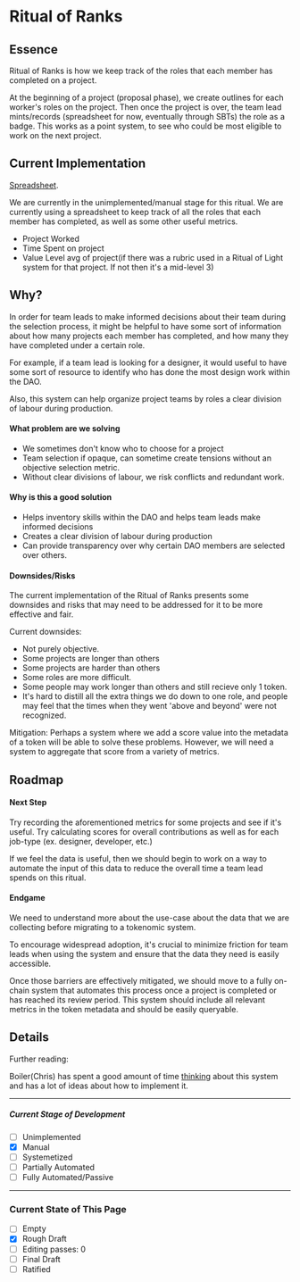 # Ritual of Ranks

## Essence

Ritual of Ranks is how we keep track of the roles that each member has completed on a project.

At the beginning of a project (proposal phase), we create outlines for each worker's roles on the project. Then once the project is over, the team lead mints/records (spreadsheet for now, eventually through SBTs) the role as a badge. This works as a point system, to see who could be most eligible to work on the next project.

## Current Implementation

[Spreadsheet](https://docs.google.com/spreadsheets/d/1dOYDqJTV5oJSYJo64eZbIqWJFmTqWHtDQcHmz-31DOU/edit?usp=sharing).

We are currently in the unimplemented/manual stage for this ritual. We are currently using a spreadsheet to keep track of all the roles that each member has completed, as well as some other useful metrics.

- Project Worked
- Time Spent on project
- Value Level avg of project(if there was a rubric used in a Ritual of Light system for that project. If not then it's a mid-level 3)

## Why?

In order for team leads to make informed decisions about their team during the selection process, it might be helpful to have some sort of information about how many projects each member has completed, and how many they have completed under a certain role.

For example, if a team lead is looking for a designer, it would useful to have some sort of resource to identify who has done the most design work within the DAO.

Also, this system can help organize project teams by roles a clear division of labour during production.

#### What problem are we solving

- We sometimes don't know who to choose for a project
- Team selection if opaque, can sometime create tensions without an objective selection metric.
- Without clear divisions of labour, we risk conflicts and redundant work.

#### Why is this a good solution

- Helps inventory skills within the DAO and helps team leads make informed decisions
- Creates a clear division of labour during production
- Can provide transparency over why certain DAO members are selected over others.

#### Downsides/Risks

The current implementation of the Ritual of Ranks presents some downsides and risks that may need to be addressed for it to be more effective and fair.

Current downsides:

- Not purely objective.
- Some projects are longer than others
- Some projects are harder than others
- Some roles are more difficult.
- Some people may work longer than others and still recieve only 1 token.
- It's hard to distill all the extra things we do down to one role, and people may feel that the times when they went 'above and beyond' were not recognized.

Mitigation: Perhaps a system where we add a score value into the metadata of a token will be able to solve these problems. However, we will need a system to aggregate that score from a variety of metrics.

## Roadmap

#### Next Step

Try recording the aforementioned metrics for some projects and see if it's useful. Try calculating scores for overall contributions as well as for each job-type (ex. designer, developer, etc.)

If we feel the data is useful, then we should begin to work on a way to automate the input of this data to reduce the overall time a team lead spends on this ritual.

#### Endgame

We need to understand more about the use-case about the data that we are collecting before migrating to a tokenomic system.

To encourage widespread adoption, it's crucial to minimize friction for team leads when using the system and ensure that the data they need is easily accessible.

Once those barriers are effectively mitigated, we should move to a fully on-chain system that automates this process once a project is completed or has reached its review period. This system should include all relevant metrics in the token metadata and should be easily queryable.

## Details

Further reading:

Boiler(Chris) has spent a good amount of time [thinking](https://hackmd.io/@DAOMasons/H1oqJ3oqj) about this system and has a lot of ideas about how to implement it.

---

##### Current Stage of Development

- [ ] Unimplemented
- [x] Manual
- [ ] Systemetized
- [ ] Partially Automated
- [ ] Fully Automated/Passive

---

### Current State of This Page

- [ ] Empty
- [x] Rough Draft
- [ ] Editing passes: 0
- [ ] Final Draft
- [ ] Ratified
